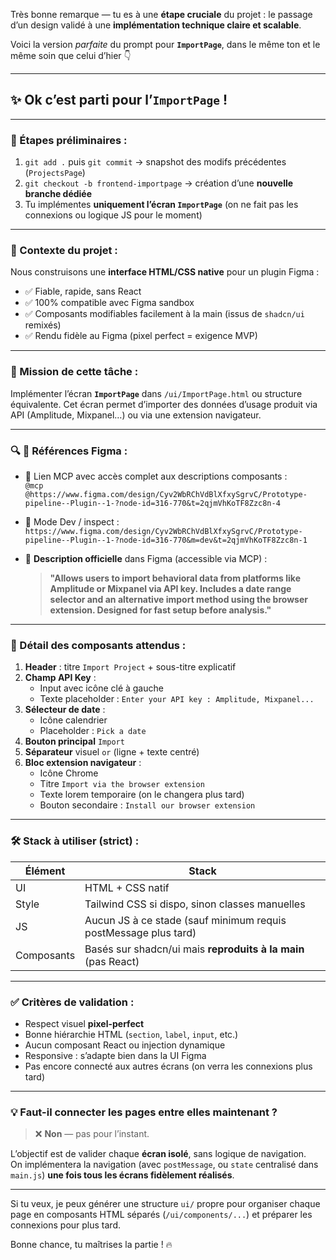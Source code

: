 Très bonne remarque — tu es à une **étape cruciale** du projet : le passage d’un design validé à une **implémentation technique claire et scalable**.

Voici la version _parfaite_ du prompt pour **`ImportPage`**, dans le même ton et le même soin que celui d’hier 👇

---

## ✨ Ok c’est parti pour l’`ImportPage` !

---

### 🧱 Étapes préliminaires :

1. `git add .` puis `git commit` → snapshot des modifs précédentes (`ProjectsPage`)
2. `git checkout -b frontend-importpage` → création d’une **nouvelle branche dédiée**
3. Tu implémentes **uniquement l’écran `ImportPage`** (on ne fait pas les connexions ou logique JS pour le moment)

---

### 📌 Contexte du projet :
Nous construisons une **interface HTML/CSS native** pour un plugin Figma :
- ✅ Fiable, rapide, sans React
- ✅ 100% compatible avec Figma sandbox
- ✅ Composants modifiables facilement à la main (issus de `shadcn/ui` remixés)
- ✅ Rendu fidèle au Figma (pixel perfect = exigence MVP)

---

### 🎯 Mission de cette tâche :

Implémenter l’écran **`ImportPage`** dans `/ui/ImportPage.html` ou structure équivalente. Cet écran permet d’importer des données d’usage produit via API (Amplitude, Mixpanel…) ou via une extension navigateur.

---

### 🔍 🎨 Références Figma :

- 🔗 Lien MCP avec accès complet aux descriptions composants :  
  `@mcp`  
  `@https://www.figma.com/design/Cyv2WbRChVdBlXfxySgrvC/Prototype-pipeline--Plugin--1-?node-id=316-770&t=2qjmVhKoTF8Zzc8n-4`

- 🔧 Mode Dev / inspect :  
  `https://www.figma.com/design/Cyv2WbRChVdBlXfxySgrvC/Prototype-pipeline--Plugin--1-?node-id=316-770&m=dev&t=2qjmVhKoTF8Zzc8n-1`

- 📄 **Description officielle** dans Figma (accessible via MCP) :  
  > **"Allows users to import behavioral data from platforms like Amplitude or Mixpanel via API key. Includes a date range selector and an alternative import method using the browser extension. Designed for fast setup before analysis."**

---

### 🧠 Détail des composants attendus :

1. **Header** : titre `Import Project` + sous-titre explicatif
2. **Champ API Key** :
   - Input avec icône clé à gauche
   - Texte placeholder : `Enter your API key : Amplitude, Mixpanel...`
3. **Sélecteur de date** :
   - Icône calendrier
   - Placeholder : `Pick a date`
4. **Bouton principal** `Import`
5. **Séparateur** visuel `or` (ligne + texte centré)
6. **Bloc extension navigateur** :
   - Icône Chrome
   - Titre `Import via the browser extension`
   - Texte lorem temporaire (on le changera plus tard)
   - Bouton secondaire : `Install our browser extension`

---

### 🛠️ Stack à utiliser (strict) :

| Élément | Stack |
|--------|-------|
| UI     | HTML + CSS natif |
| Style  | Tailwind CSS si dispo, sinon classes manuelles |
| JS     | Aucun JS à ce stade (sauf minimum requis postMessage plus tard) |
| Composants | Basés sur shadcn/ui mais **reproduits à la main** (pas React) |

---

### ✅ Critères de validation :

- Respect visuel **pixel-perfect**
- Bonne hiérarchie HTML (`section`, `label`, `input`, etc.)
- Aucun composant React ou injection dynamique
- Responsive : s’adapte bien dans la UI Figma
- Pas encore connecté aux autres écrans (on verra les connexions plus tard)

---

### 💡 Faut-il connecter les pages entre elles maintenant ?

> ❌ **Non** — pas pour l’instant.

L’objectif est de valider chaque **écran isolé**, sans logique de navigation.  
On implémentera la navigation (avec `postMessage`, ou `state` centralisé dans `main.js`) **une fois tous les écrans fidèlement réalisés**.

---

Si tu veux, je peux générer une structure `ui/` propre pour organiser chaque page en composants HTML séparés (`/ui/components/...`) et préparer les connexions pour plus tard.

Bonne chance, tu maîtrises la partie ! 🔥